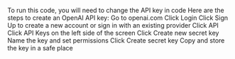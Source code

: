 To run this code, you will need to change the API key in code
Here are the steps to create an OpenAI API key:
Go to openai.com
Click Login
Click Sign Up to create a new account or sign in with an existing provider
Click API
Click API Keys on the left side of the screen
Click Create new secret key
Name the key and set permissions
Click Create secret key
Copy and store the key in a safe place
